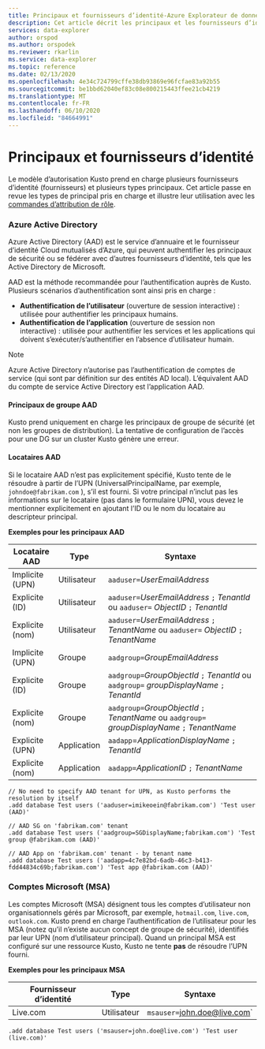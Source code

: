 ```yaml
---
title: Principaux et fournisseurs d’identité-Azure Explorateur de données | Microsoft Docs
description: Cet article décrit les principaux et les fournisseurs d’identité dans Azure Explorateur de données.
services: data-explorer
author: orspod
ms.author: orspodek
ms.reviewer: rkarlin
ms.service: data-explorer
ms.topic: reference
ms.date: 02/13/2020
ms.openlocfilehash: 4e34c724799cffe38db93869e96fcfae83a92b55
ms.sourcegitcommit: be1bbd62040ef83c08e800215443ffee21cb4219
ms.translationtype: MT
ms.contentlocale: fr-FR
ms.lasthandoff: 06/10/2020
ms.locfileid: "84664991"
---
```

# <a name="principals-and-identity-providers"></a>Principaux et fournisseurs d’identité

Le modèle d’autorisation Kusto prend en charge plusieurs fournisseurs d’identité (fournisseurs) et plusieurs types principaux.
Cet article passe en revue les types de principal pris en charge et illustre leur utilisation avec les [commandes d’attribution de rôle](../../management/security-roles.md).

### <a name="azure-active-directory"></a>Azure Active Directory
Azure Active Directory (AAD) est le service d’annuaire et le fournisseur d’identité Cloud mutualisés d’Azure, qui peuvent authentifier les principaux de sécurité ou se fédérer avec d’autres fournisseurs d’identité, tels que les Active Directory de Microsoft.

AAD est la méthode recommandée pour l’authentification auprès de Kusto. Plusieurs scénarios d’authentification sont ainsi pris en charge :
* **Authentification de l’utilisateur** (ouverture de session interactive) : utilisée pour authentifier les principaux humains.
* **Authentification de l’application** (ouverture de session non interactive) : utilisée pour authentifier les services et les applications qui doivent s’exécuter/s’authentifier en l’absence d’utilisateur humain.

> [!NOTE]
> Azure Active Directory n’autorise pas l’authentification de comptes de service (qui sont par définition sur des entités AD local).
L’équivalent AAD du compte de service Active Directory est l’application AAD.

#### <a name="aad-group-principals"></a>Principaux de groupe AAD
Kusto prend uniquement en charge les principaux de groupe de sécurité (et non les groupes de distribution). La tentative de configuration de l’accès pour une DG sur un cluster Kusto génère une erreur.

#### <a name="aad-tenants"></a>Locataires AAD

Si le locataire AAD n’est pas explicitement spécifié, Kusto tente de le résoudre à partir de l’UPN (UniversalPrincipalName, par exemple, `johndoe@fabrikam.com` ), s’il est fourni. Si votre principal n’inclut pas les informations sur le locataire (pas dans le formulaire UPN), vous devez le mentionner explicitement en ajoutant l’ID ou le nom du locataire au descripteur principal.

**Exemples pour les principaux AAD**

|Locataire AAD |Type |Syntaxe |
|-----------|-----|-------|
|Implicite (UPN)  |Utilisateur  |`aaduser=`*UserEmailAddress*
|Explicite (ID)   |Utilisateur  |`aaduser=`*UserEmailAddress* `;` *TenantId* ou `aaduser=` *ObjectID* `;` *TenantId*
|Explicite (nom) |Utilisateur  |`aaduser=`*UserEmailAddress* `;` *TenantName* ou `aaduser=` *ObjectID* `;` *TenantName*
|Implicite (UPN)  |Groupe |`aadgroup=`*GroupEmailAddress*
|Explicite (ID)   |Groupe |`aadgroup=`*GroupObjectId* `;` *TenantId* ou `aadgroup=` *groupDisplayName* `;` *TenantId*
|Explicite (nom) |Groupe |`aadgroup=`*GroupObjectId* `;` *TenantName* ou `aadgroup=` *groupDisplayName* `;` *TenantName*
|Explicite (UPN)  |Application   |`aadapp`=*ApplicationDisplayName* `;` *TenantId*
|Explicite (nom) |Application   |`aadapp=`*ApplicationID* `;` *TenantName*

```kusto
// No need to specify AAD tenant for UPN, as Kusto performs the resolution by itself
.add database Test users ('aaduser=imikeoein@fabrikam.com') 'Test user (AAD)'

// AAD SG on 'fabrikam.com' tenant
.add database Test users ('aadgroup=SGDisplayName;fabrikam.com') 'Test group @fabrikam.com (AAD)'

// AAD App on 'fabrikam.com' tenant - by tenant name
.add database Test users ('aadapp=4c7e82bd-6adb-46c3-b413-fdd44834c69b;fabrikam.com') 'Test app @fabrikam.com (AAD)'
```

### <a name="microsoft-accounts-msas"></a>Comptes Microsoft (MSA)
Les comptes Microsoft (MSA) désignent tous les comptes d’utilisateur non organisationnels gérés par Microsoft, par exemple, `hotmail.com`, `live.com`, `outlook.com`.
Kusto prend en charge l’authentification de l’utilisateur pour les MSA (notez qu’il n’existe aucun concept de groupe de sécurité), identifiés par leur UPN (nom d’utilisateur principal).
Quand un principal MSA est configuré sur une ressource Kusto, Kusto ne tente **pas** de résoudre l’UPN fourni.

**Exemples pour les principaux MSA**

|Fournisseur d’identité  |Type  |Syntaxe |
|-----|------|-------|
|Live.com |Utilisateur  |`msauser=`john.doe@live.com`

```kusto
.add database Test users ('msauser=john.doe@live.com') 'Test user (live.com)'
```

